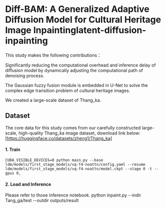 # Diff-BAM: A Generalized Adaptive Diffusion Model for Cultural Heritage Image Inpaintinglatent-diffusion-inpainting
This study makes the following contributions：

Significantly reducing the computational overhead and inference delay of diffusion model by dynamically adjusting the computational path of denoising process.

The Gaussian fuzzy fusion module is embedded in U-Net to solve the complex edge transition problem of cultural heritage images.

We created a large-scale dataset of Thang_ka.
## Dataset
The core data for this study comes from our carefully constructed large-scale, high-quality Thang_ka image dataset, download link below:
[https://huggingface.co/datasets/zheng1/Thang_ka]


#### 1. Train

```
CUDA_VISIBLE_DEVICES=0 python main.py --base ldm/models/first_stage_models/vq-f4-noattn/config.yaml --resume ldm/models/first_stage_models/vq-f4-noattn/model.ckpt --stage 0 -t --gpus 0,

```

#### 2. Load and Inference
Please refer to those inference notebook.
python inpaint.py --indir Tang_ga/test --outdir outputs/result
